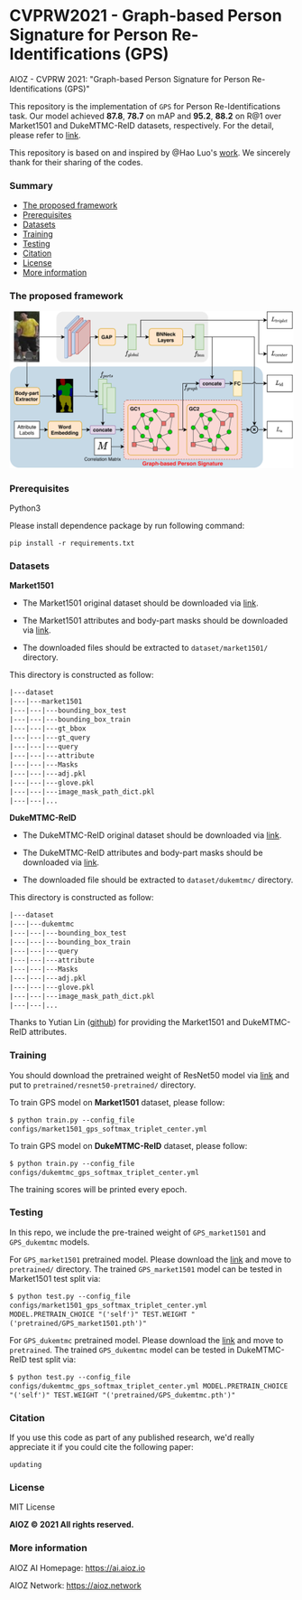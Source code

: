 # CVPRW2021 - Graph-based Person Signature for Person Re-Identifications (GPS)
AIOZ - CVPRW 2021: "Graph-based Person Signature for Person Re-Identifications (GPS)"

This repository is the implementation of `GPS` for Person Re-Identifications task. Our model achieved **87.8**, **78.7** on mAP and **95.2**, **88.2** on R@1 over Market1501 and DukeMTMC-ReID datasets, respectively. For the detail, please refer to [link](https://arxiv.org/pdf/2104.06770.pdf).

This repository is based on and inspired by @Hao Luo's [work](https://github.com/michuanhaohao/reid-strong-baseline). We sincerely thank for their sharing of the codes.
### Summary

* [The proposed framework](#the-proposed-framework)
* [Prerequisites](#prerequisites)
* [Datasets](#datasets)
* [Training](#training)
* [Testing](#testing)
* [Citation](#citation)
* [License](#license)
* [More information](#more-information)

### The proposed framework 

![Illustration of the proposed framework](misc/framework.png)

### Prerequisites

Python3

Please install dependence package by run following command:
```
pip install -r requirements.txt
```

### Datasets

**Market1501**

* The Market1501 original dataset should be downloaded via [link](https://www.kaggle.com/pengcw1/market-1501/data).

* The Market1501 attributes and body-part masks should be downloaded via [link](https://vision.aioz.io/f/7e70595885de49b7add6/?dl=1).

* The downloaded files should be extracted to `dataset/market1501/` directory.

This directory is constructed as follow:   
```
|---dataset   
|---|---market1501   
|---|---|---bounding_box_test
|---|---|---bounding_box_train
|---|---|---gt_bbox
|---|---|---gt_query
|---|---|---query
|---|---|---attribute
|---|---|---Masks
|---|---|---adj.pkl
|---|---|---glove.pkl
|---|---|---image_mask_path_dict.pkl
|---|---|...
```

**DukeMTMC-ReID**

* The DukeMTMC-ReID original dataset should be downloaded via [link](https://drive.google.com/u/0/uc?export=download&confirm=_Npo&id=1jjE85dRCMOgRtvJ5RQV9-Afs-2_5dY3O).

* The DukeMTMC-ReID attributes and body-part masks should be downloaded via [link](https://vision.aioz.io/f/5943c5d37fe44da4ba38/?dl=1).

* The downloaded file should be extracted to `dataset/dukemtmc/` directory.

This directory is constructed as follow:   
```
|---dataset   
|---|---dukemtmc
|---|---|---bounding_box_test
|---|---|---bounding_box_train
|---|---|---query
|---|---|---attribute
|---|---|---Masks
|---|---|---adj.pkl
|---|---|---glove.pkl
|---|---|---image_mask_path_dict.pkl
|---|---|...
```

Thanks to Yutian Lin ([github](https://github.com/vana77)) for providing the Market1501 and DukeMTMC-ReID attributes.

### Training
You should download the pretrained weight of ResNet50 model via [link](https://download.pytorch.org/models/resnet50-19c8e357.pth) and put to `pretrained/resnet50-pretrained/` directory.

To train GPS model on **Market1501** dataset, please follow:
```
$ python train.py --config_file configs/market1501_gps_softmax_triplet_center.yml
```
To train GPS model on **DukeMTMC-ReID** dataset, please follow:
```
$ python train.py --config_file configs/dukemtmc_gps_softmax_triplet_center.yml
```
The training scores will be printed every epoch.


### Testing
In this repo, we include the pre-trained weight of `GPS_market1501` and `GPS_dukemtmc` models.

For `GPS_market1501` pretrained model. Please download the [link](https://vision.aioz.io:123/f/c0153d23a43145baba23/?dl=1) and move to `pretrained/` directory. The trained `GPS_market1501` model can be tested in Market1501 test split via: 
```
$ python test.py --config_file configs/market1501_gps_softmax_triplet_center.yml MODEL.PRETRAIN_CHOICE "('self')" TEST.WEIGHT "('pretrained/GPS_market1501.pth')"
```
For `GPS_dukemtmc` pretrained model. Please download the [link](https://vision.aioz.io/f/86ba3bcc5f834302bee7/?dl=1) and move to `pretrained`. The trained `GPS_dukemtmc` model can be tested in DukeMTMC-ReID test split via:
```
$ python test.py --config_file configs/dukemtmc_gps_softmax_triplet_center.yml MODEL.PRETRAIN_CHOICE "('self')" TEST.WEIGHT "('pretrained/GPS_dukemtmc.pth')"
```


### Citation

If you use this code as part of any published research, we'd really appreciate it if you could cite the following paper:

```
updating
```

### License

MIT License

**AIOZ © 2021 All rights reserved.**

### More information

AIOZ AI Homepage: https://ai.aioz.io

AIOZ Network: https://aioz.network